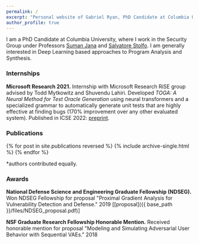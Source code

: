 ```yaml
---
permalink: /
excerpt: "Personal website of Gabriel Ryan, PhD Candidate at Columbia University studying applications of Deep Learning to Cybersecurity."
author_profile: true
---
```


I am a PhD Candidate at Columbia University, where I work in the Security Group under Professors [Suman Jana](http://www.cs.columbia.edu/~suman/) and [Salvatore Stolfo](https://salvatorestolfo.com/). I am generally interested in Deep Learning based approaches to Program Analysis and Synthesis.

### Internships

**Microsoft Research 2021.** Internship with Microsoft Research RiSE group advised by  Todd Mytkowitz and Shuvendu Lahiri. Developed *TOGA: A Neural Method for Test Oracle Generation* using neural transformers and a specialized grammar to automatically generate unit tests that are highly effective at finding bugs (170% improvement over any other evaluated system). Published in ICSE 2022: <a href="https://arxiv.org/pdf/2109.09262.pdf">preprint</a>.



### Publications

{% for post in site.publications reversed %}
  {% include archive-single.html %}
{% endfor %}

*authors contributed equally.

### Awards
<b>National Defense Science and Engineering Graduate Fellowship (NDSEG).</b> Won NDSEG Fellowship for proposal "Proximal Gradient Analysis for Vulnerability Detection and Defense." 2019 [[proposal]({{ base_path }}/files/NDSEG_proposal.pdf)]

<b>NSF Graduate Research Fellowship Honorable Mention.</b> Received honorable mention for proposal "Modeling and Simulating Adversarial User Behavior with Sequential VAEs." 2018
